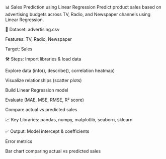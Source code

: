 📊 Sales Prediction using Linear Regression
Predict product sales based on advertising budgets across TV, Radio, and Newspaper channels using Linear Regression.

📁 Dataset:
advertising.csv

Features: TV, Radio, Newspaper

Target: Sales

🛠️ Steps:
Import libraries & load data

Explore data (info(), describe(), correlation heatmap)

Visualize relationships (scatter plots)

Build Linear Regression model

Evaluate (MAE, MSE, RMSE, R² score)

Compare actual vs predicted sales

📈 Key Libraries:
pandas, numpy, matplotlib, seaborn, sklearn

✅ Output:
Model intercept & coefficients

Error metrics

Bar chart comparing actual vs predicted sales
